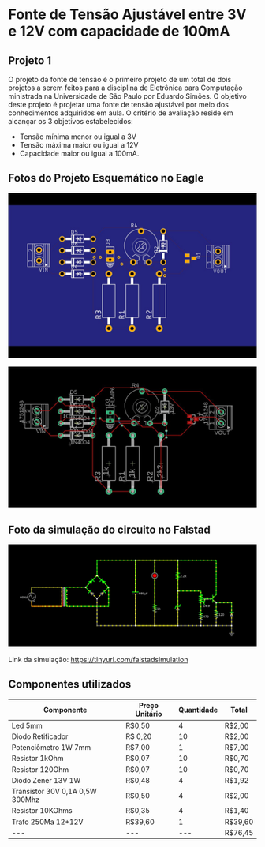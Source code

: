 # Fonte de Tensão Ajustável entre 3V e 12V com capacidade de  100mA
## Projeto 1
O projeto da fonte de tensão é o primeiro projeto de um total de dois projetos a serem feitos para a disciplina de Eletrônica para Computação ministrada na Universidade de São Paulo por Eduardo Simões.
O objetivo deste projeto é projetar uma fonte de tensão ajustável por meio dos conhecimentos adquiridos em aula. O critério de avaliação reside em alcançar os 3 objetivos estabelecidos:
* Tensão mínima menor ou igual a 3V
* Tensão máxima maior ou igual a 12V
* Capacidade maior ou igual a 100mA.

## Fotos do Projeto Esquemático no Eagle

![alt-text](https://github.com/niicao/USP/blob/main/SSC0180%20Eletr%C3%B4nica%20para%20Computa%C3%A7%C3%A3o/Fonte%20de%20Tens%C3%A3o%20Ajust%C3%A1vel/photo_5066886693231110693_y.jpeg)

![alt-text](https://github.com/niicao/USP/blob/main/SSC0180%20Eletr%C3%B4nica%20para%20Computa%C3%A7%C3%A3o/Fonte%20de%20Tens%C3%A3o%20Ajust%C3%A1vel/photo_5066886693231110694_y.jpeg)

## Foto da simulação do circuito no Falstad

![alt-text](https://github.com/niicao/USP/blob/main/SSC0180%20Eletr%C3%B4nica%20para%20Computa%C3%A7%C3%A3o/Fonte%20de%20Tens%C3%A3o%20Ajust%C3%A1vel/photo_5073390278739602019_w.jpeg)

Link da simulação: https://tinyurl.com/falstadsimulation

## Componentes utilizados

| Componente | Preço Unitário | Quantidade | Total | 
|---|---|---|---| 
| Led 5mm | R$0,50 | 4 | R$2,00 |
| Diodo Retificador | R$ 0,20 | 10|R$2,00|
|Potenciômetro 1W 7mm| R$7,00|1|R$7,00|
|Resistor 1kOhm| R$0,07|10|R$0,70|
|Resistor 120Ohm| R$0,07|10|R$0,70|
|Diodo Zener 13V 1W| R$0,48| 4|R$1,92|
|Transistor 30V 0,1A 0,5W 300Mhz| R$0,50|4|R$2,00|
|Resistor 10KOhms| R$0,35|4|R$1,40|
|Trafo 250Ma 12+12V| R$39,60|1|R$39,60|
|---|---|---|R$76,45|

